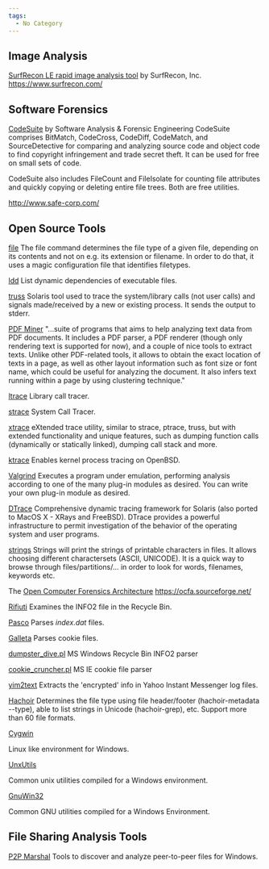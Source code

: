 ```yaml
---
tags:
  - No Category
---
```

## Image Analysis

[SurfRecon LE rapid image analysis tool](surfrecon_le_rapid_image_analysis_tool.md) by SurfRecon, Inc.
<https://www.surfrecon.com/>

## Software Forensics

[CodeSuite](codesuite.md) by Software Analysis & Forensic Engineering
CodeSuite comprises BitMatch, CodeCross, CodeDiff, CodeMatch, and
SourceDetective for comparing and analyzing source code and object code
to find copyright infringement and trade secret theft. It can be used
for free on small sets of code.

CodeSuite also includes FileCount and FileIsolate for counting file
attributes and quickly copying or deleting entire file trees. Both are
free utilities.

<http://www.safe-corp.com/>

## Open Source Tools

[file](file.md)
The file command determines the file type of a given file, depending on
its contents and not on e.g. its extension or filename. In order to do
that, it uses a magic configuration file that identifies filetypes.

[ldd](https://linux.die.net/man/1/ldd)
List dynamic dependencies of executable files.

[truss](https://docs.oracle.com/cd/E88353_01/html/E37839/truss-1.html)
Solaris tool used to trace the system/library calls (not user calls) and
signals made/received by a new or existing process. It sends the output
to stderr.

[PDF Miner](https://www.unixuser.org/~euske/python/pdfminer/index.html)
"...suite of programs that aims to help analyzing text data from PDF
documents. It includes a PDF parser, a PDF renderer (though only
rendering text is supported for now), and a couple of nice tools to
extract texts. Unlike other PDF-related tools, it allows to obtain the
exact location of texts in a page, as well as other layout information
such as font size or font name, which could be useful for analyzing the
document. It also infers text running within a page by using clustering
technique."

[ltrace](https://linux.die.net/man/1/ltrace)
Library call tracer.

[strace](https://sourceforge.net/projects/strace/)
System Call Tracer.

[xtrace](https://sourceforge.net/projects/xtrace/)
eXtended trace utility, similar to strace, ptrace, truss, but with
extended functionality and unique features, such as dumping function
calls (dynamically or statically linked), dumping call stack and more.

[ktrace](http://www.openbsd.org/cgi-bin/man.cgi?query=ktrace&apropos=0&sektion=0&manpath=OpenBSD+Current&arch=i386&format=html)
Enables kernel process tracing on OpenBSD.

[Valgrind](https://valgrind.org/)
Executes a program under emulation, performing analysis according to one
of the many plug-in modules as desired. You can write your own plug-in
module as desired.

[DTrace](https://www.oracle.com/it-infrastructure/)
Comprehensive dynamic tracing framework for Solaris (also ported to
MacOS X - XRays and FreeBSD). DTrace provides a powerful infrastructure
to permit investigation of the behavior of the operating system and user
programs.

[strings](strings.md)
Strings will print the strings of printable characters in files. It
allows choosing different charactersets (ASCII, UNICODE). It is a quick
way to browse through files/partitions/... in order to look for words,
filenames, keywords etc.

The [Open Computer Forensics Architecture](open_computer_forensics_architecture.md)
<https://ocfa.sourceforge.net/>

[Rifiuti](https://www.mcafee.com/)
Examines the INFO2 file in the Recycle Bin.

[Pasco](https://www.mcafee.com/)
Parses *index.dat* files.

[Galleta](https://www.mcafee.com/)
Parses cookie files.

[dumpster_dive.pl](https://jafat.sourceforge.net/files.html)
MS Windows Recycle Bin INFO2 parser

[cookie_cruncher.pl](https://jafat.sourceforge.net/files.html)
MS IE cookie file parser

[yim2text](http://www.1vs0.com/tools.html)
Extracts the 'encrypted' info in Yahoo Instant Messenger log files.

[Hachoir](hachoir.md)
Determines the file type using file header/footer (hachoir-metadata
--type), able to list strings in Unicode (hachoir-grep), etc. Support
more than 60 file formats.

[Cygwin](cygwin.md)

Linux like environment for Windows.

[UnxUtils](https://unxutils.sourceforge.net/)

Common unix utilities compiled for a Windows environment.

[GnuWin32](https://gnuwin32.sourceforge.net/)

Common GNU utilities compiled for a Windows Environment.

## File Sharing Analysis Tools

[P2P Marshal](p2pmarshal.md)
Tools to discover and analyze peer-to-peer files for Windows.
